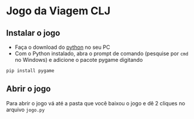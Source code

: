 # Jogo da Viagem CLJ

## Instalar o jogo

* Faça o download do [python](https://www.python.org/downloads/windows/) no seu PC
* Com o Python instalado, abra o prompt de comando (pesquise por ```cmd``` no Windows) e adicione o pacote pygame digitando

```pip install pygame```

## Abrir o jogo
Para abrir o jogo vá até a pasta que você baixou o jogo e dê 2 cliques no arquivo ```jogo.py```